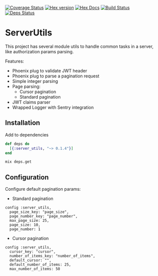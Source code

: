 [![Coverage Status](https://coveralls.io/repos/github/heyorbit/elixir-server-utils/badge.svg?branch=master)](https://coveralls.io/github/heyorbit/elixir-server-utils?branch=master)
[![Hex version](https://img.shields.io/hexpm/v/sippet.svg "Hex version")](https://hex.pm/packages/server_utils)
[![Hex Docs](https://img.shields.io/badge/hex-docs-9768d1.svg)](https://hexdocs.pm/server_utils)
[![Build Status](https://travis-ci.org/heyorbit/elixir-server-utils.svg?branch=master)](https://travis-ci.org/heyorbit/elixir-server-utils)
[![Deps Status](https://beta.hexfaktor.org/badge/all/github/heyorbit/elixir-server-utils.svg)](https://beta.hexfaktor.org/github/heyorbit/elixir-server-utils)

# ServerUtils

This project has several module utils to handle common tasks in a server, like authorization params parsing.

Features:

  * Phoenix plug to validate JWT header
  * Phoenix plug to parse a pagination request
  * Simple integer parsing
  * Page parsing:
    * Cursor pagination
    * Standard pagination
  * JWT claims parser
  * Wrapped Logger with Sentry integration

## Installation

Add to dependencies

```elixir
def deps do
  [{:server_utils, "~> 0.1.4"}]
end
```

```bash
mix deps.get
```

## Configuration

Configure default pagination params:

* Standard pagination

```
config :server_utils,
  page_size_key: "page_size",
  page_number_key: "page_number",
  max_page_size: 25,
  page_size: 10,
  page_number: 1
```

* Cursor pagination

```
config :server_utils,
  cursor_key: "cursor",
  number_of_items_key: "number_of_items",
  default_cursor: "",
  default_number_of_items: 25,
  max_number_of_items: 50
```

